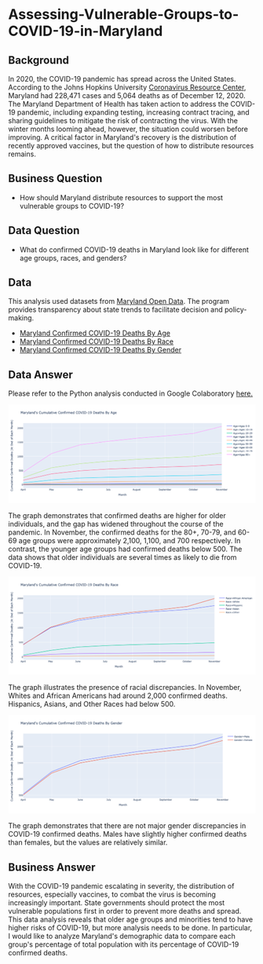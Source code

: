 # Assessing-Vulnerable-Groups-to-COVID-19-in-Maryland

## Background 
In 2020, the COVID-19 pandemic has spread across the United States. According to the Johns Hopkins University [Coronavirus Resource Center](https://coronavirus.jhu.edu/region/us/maryland), Maryland had 228,471 cases and 5,064 deaths as of December 12, 2020. The Maryland Department of Health has taken action to address the COVID-19 pandemic, including expanding testing, increasing contract tracing, and sharing guidelines to mitigate the risk of contracting the virus. With the winter months looming ahead, however, the situation could worsen before improving. A critical factor in Maryland's recovery is the distribution of recently approved vaccines, but the question of how to distribute resources remains.

## Business Question
* How should Maryland distribute resources to support the most vulnerable groups to COVID-19?

## Data Question
* What do confirmed COVID-19 deaths in Maryland look like for different age groups, races, and genders? 

## Data
This analysis used datasets from [Maryland Open Data](https://opendata.maryland.gov). The program provides transparency about state trends to facilitate decision and policy-making.
* [Maryland Confirmed COVID-19 Deaths By Age](https://github.com/Daphne-Tang/Assessing-Vulnerable-Groups-to-COVID-19-in-Maryland/blob/main/MD_COVID-19_-_Confirmed_Deaths_by_Age_Distribution.csv)
* [Maryland Confirmed COVID-19 Deaths By Race](https://github.com/Daphne-Tang/Assessing-Vulnerable-Groups-to-COVID-19-in-Maryland/blob/main/MD_COVID-19_-_Confirmed_Deaths_by_Race_and_Ethnicity_Distribution.csv)
* [Maryland Confirmed COVID-19 Deaths By Gender](https://github.com/Daphne-Tang/Assessing-Vulnerable-Groups-to-COVID-19-in-Maryland/blob/main/MD_COVID-19_-_Confirmed_Deaths_by_Gender_Distribution.csv)

## Data Answer

Please refer to the Python analysis conducted in Google Colaboratory [here.](https://github.com/Daphne-Tang/Assessing-Vulnerable-Groups-to-COVID-19-in-Maryland/blob/main/Python_in_Google_Colaboratory.ipynb)

![alt text](https://github.com/Daphne-Tang/Assessing-Vulnerable-Groups-to-COVID-19-in-Maryland/blob/main/Maryland%20Cumulative%20Confirmed%20COVID-19%20Deaths%20By%20Age.png)

The graph demonstrates that confirmed deaths are higher for older individuals, and the gap has widened throughout the course of the pandemic. In November, the confirmed deaths for the 80+, 70-79, and 60-69 age groups were approximately 2,100, 1,100, and 700 respectively. In contrast, the younger age groups had confirmed deaths below 500. The data shows that older individuals are several times as likely to die from COVID-19. 

![alt text](https://github.com/Daphne-Tang/Assessing-Vulnerable-Groups-to-COVID-19-in-Maryland/blob/main/Maryland%20Cumulative%20Confirmed%20COVID-19%20Deaths%20By%20Race.png)

The graph illustrates the presence of racial discrepancies. In November, Whites and African Americans had around 2,000 confirmed deaths. Hispanics, Asians, and Other Races had below 500. 

![alt text](https://github.com/Daphne-Tang/Assessing-Vulnerable-Groups-to-COVID-19-in-Maryland/blob/main/Maryland%20Cumulative%20Confirmed%20COVID-19%20Deaths%20By%20Gender.png)

The graph demonstrates that there are not major gender discrepancies in COVID-19 confirmed deaths. Males have slightly higher confirmed deaths than females, but the values are relatively similar. 

## Business Answer

With the COVID-19 pandemic escalating in severity, the distribution of resources, especially vaccines, to combat the virus is becoming increasingly important. State governments should protect the most vulnerable populations first in order to prevent more deaths and spread. This data analysis reveals that older age groups and minorities tend to have higher risks of COVID-19, but more analysis needs to be done. In particular, I would like to analyze Maryland's demographic data to compare each group's percentage of total population with its percentage of COVID-19 confirmed deaths.  
